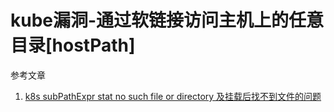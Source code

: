 # kube漏洞-通过软链接访问主机上的任意目录[hostPath]

参考文章

1. [k8s subPathExpr stat no such file or directory 及挂载后找不到文件的问题](https://www.cnblogs.com/flipped/p/15855902.html)
